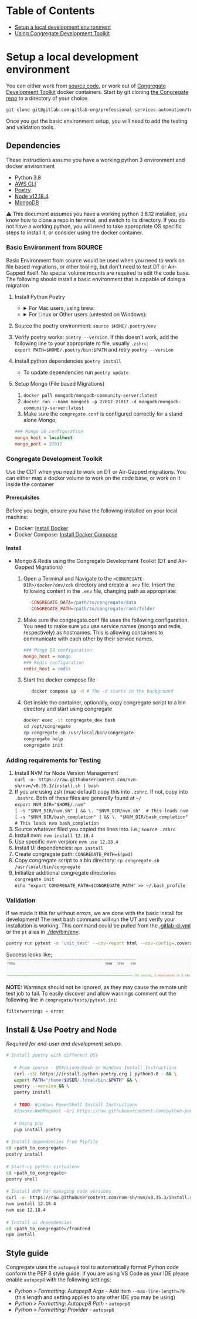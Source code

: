 # Table of Contents

- [Setup a local development environment](#setup-a-local-development-environment)
- [Using Congregate Development Toolkit](#using-congregate-development-toolkit)

# Setup a local development environment

You can either work from [source code](#basic-environment-from-source), or work out of [Congregate Development Toolkit](#congregate-development-toolkit) docker containers. Start by git cloning [the Congregate repo](https://gitlab.com/gitlab-org/professional-services-automation/tools/migration/congregate) to a directory of your choice.

```bash
git clone git@gitlab.com:gitlab-org/professional-services-automation/tools/migration/congregate.git
```

Once you get the basic environment setup, you will need to add the testing and validation tools.

## Dependencies

These instructions assume you have a working python 3 environment and docker environment
* Python 3.8
* [AWS CLI](https://aws.amazon.com/cli/)
* [Poetry](https://python-poetry.org/)
* [Node v12.18.4](https://www.npmjs.com/)
* [MongoDB](https://www.mongodb.com/docs/manual/tutorial/install-mongodb-community-with-docker/)

:warning: This document assumes you have a working python 3.8.12 installed, you know how to clone a repo in terminal, and switch to its directory.  If you do not have a working python, you will need to take appropriate OS specific steps to install it, or consider using the docker container.

### Basic Environment from SOURCE

Basic Environment from source would be used when you need to work on file based migrations, or other tooling, but don't need to test DT or Air-Gapped itself.  No special volume mounts are required to edit the code base.  The following should install a basic environment that is capable of doing a migration

1. Install Python Poetry
   * <details><summary>For Mac users, using brew:</summary>

      1. `brew update`
      2. Upgrade to `python@3.8`: `brew upgrade python@3.8`
      3. Restart terminal or open separate tab (shell)
      4. `pip3 install poetry`
      5. `pip3 -V` (e.g. `pip 20.1.1 from /usr/local/lib/python3.8/site-packages/pip (python 3.8)`)
      6. `poetry -V` (e.g. `Poetry version 1.0.9`)
      7. `python -V` Currently congregate only works in Python 3. Your python needs to be `Python 3.8.12` or greater.
      8. In case of multiple poetry virtualenvs (`<HOME>/Library/Caches/pypoetry/virtualenvs/`), perform the following steps to set Python 3 as the active one:
         1. Set your Python to point (via `~/.bashrc` alias or symlink) to Python 3
         2. Run `poetry env use python3.8`
         3. Run `poetry install -v` (resolves the `pyproject.toml` dependencies, and installs the versions specified in the `poetry.lock` file)

         **NOTE:** By removing the `poetry.lock` file or running `poetry update` you are deviating from the default set versions of the dependencies. When in doubt add `--no-dev` (Do not install dev dependencies) and `--dry-run` (`poetry update` only) to avoid dev dependencies i.e. inspect new versions before updating to them.

   </details>

   * <details><summary>For Linux or Other users (untested on Windows):</summary>

      ```bash
      curl -sSL https://install.python-poetry.org | python3.8 - && \
      export PATH="/home/$USER/.local/bin:$PATH" && \
      poetry --version && \
      poetry install
      ```

      Alternatively, use a virtual environment manager (`pip`): `pip install poetry`

   </details>
   
1. Source the poetry environment: `source $HOME/.poetry/env`
1. Verify poetry works: `poetry --version`. If this doesn't work, add the following line to your appropriate rc file, usually `.zshrc`: \
`export PATH=$HOME/.poetry/bin:$PATH` and retry `poetry --version`
1. Install python dependencies `poetry install`
   * To update dependencies run `poetry update`
1. Setup Mongo (File based Migrations)
   1. `docker pull mongodb/mongodb-community-server:latest`
   1. `docker run --name mongodb -p 27017:27017 -d mongodb/mongodb-community-server:latest`
   1. Make sure the `congregate.conf` is configured correctly for a stand alone Mongo;

   ```ini
   ### Mongo DB configuration
   mongo_host = localhost
   mongo_port = 27017
      ```

### Congregate Development Toolkit

Use the CDT when you need to work on DT or Air-Gapped migrations.  You can either map a docker volume to work on the code base, or work on it inside the container

#### Prerequisites

Before you begin, ensure you have the following installed on your local machine:

- Docker: [Install Docker](https://docs.docker.com/get-docker/)
- Docker Compose: [Install Docker Compose](https://docs.docker.com/compose/install/)

#### Install
   * Mongo & Redis using the Congregate Development Toolkit (DT and Air-Gapped Migrations)
      1. Open a Terminal and Navigate to the `<CONGREGATE-DIR>/docker/dev/cdk` directory and create a `.env` file. Insert the following content in the `.env` file, changing path as appropriate:

         ```ini
            CONGREGATE_DATA=/path/to/congregate/data
            CONGREGATE_PATH=/path/to/congregate/root/folder
         ```
      1. Make sure the congregate.conf file uses the following configuration. You need to make sure you use service names (mongo and redis, respectively) as hostnames. This is allowing containers to communicate with each other by their service names.

         ```ini
         ### Mongo DB configuration
         mongo_host = mongo
         ### Redis configuration
         redis_host = redis
         ```
      1. Start the docker compose file

         ```bash
            docker compose up -d # The -d starts in the background
         ```

      1. Get inside the container, optionally, copy congregate script to a bin directory and start using congregate

         ```bash
         docker exec -it congregate_dev bash
         cd /opt/congregate
         cp congregate.sh /usr/local/bin/congregate
         congregate help
         congregate init
         ```

### Adding requirements for Testing

1. Install NVM for Node Version Management \
 `curl -o- https://raw.githubusercontent.com/nvm-sh/nvm/v0.35.3/install.sh | bash`
1. If you are using zsh (mac default) copy this into `.zshrc`.  If not, copy into `.bashrc`.  Both of these files are generally found at `~/` \
`export NVM_DIR="$HOME/.nvm"` \
`[ -s "$NVM_DIR/nvm.sh" ] && \. "$NVM_DIR/nvm.sh"  # This loads nvm` \
`[ -s "$NVM_DIR/bash_completion" ] && \. "$NVM_DIR/bash_completion"  # This loads nvm bash_completion`
1. Source whatever filed you copied the lines into. i.e.; `source .zshrc`
1. Install nvm: `nvm install 12.18.4`
1. Use specific nvm version: `nvm use 12.18.4`
1. Install UI dependencies: `npm install`
1. Create congregate path: `CONGREGATE_PATH=$(pwd)`
1. Copy congregate script to a bin directory: `cp congregate.sh /usr/local/bin/congregate`
1. Initialize additional congregate directories \
`congregate init` \
`echo "export CONGREGATE_PATH=$CONGREGATE_PATH" >> ~/.bash_profile`

### Validation

If we made it this far without errors, we are done with the basic install for development! The next bash command will run the UT and verify your installation is working.  This command could be pulled from the [.gitlab-ci.yml](.gitlab-ci.yml) or the `pt` alias in [./dev/bin/env](dev/bin/env).

```bash
poetry run pytest -m 'unit_test' --cov-report html --cov-config=.coveragerc --cov=congregate congregate/tests/
```

Success looks like;
![SUCCESS](/img/ut_success.png)

**NOTE:** Warnings should not be ignored, as they may cause the remote unit test job to fail. To easily discover and allow warnings comment out the following line in `congregate/tests/pytest.ini`:

```python
filterwarnings = error
```

## Install & Use Poetry and Node

_Required for end-user and development setups._

```bash
# Install poetry with different OSs

   # From source - OSX/Linux/Bash on Windows Install Instructions
   curl -sSL https://install.python-poetry.org | python3.8 - && \
   export PATH="/home/$USER/.local/bin:$PATH" && \
   poetry --version && \
   poetry install

   # TODO: Windows PowerShell Install Instructions
   #Invoke-WebRequest -Uri https://raw.githubusercontent.com/python-poetry/poetry/master/get-poetry.py -UseBasicParsing).Content | python

   # Using pip
   pip install poetry

# Install dependencies from Pipfile
cd <path_to_congregate>
poetry install

# Start-up python virtualenv
cd <path_to_congregate>
poetry shell

# Install NVM for managing node versions
curl -o- https://raw.githubusercontent.com/nvm-sh/nvm/v0.35.3/install.sh | bash
nvm install 12.18.4
nvm use 12.18.4

# Install ui dependencies
cd <path_to_congregate>/frontend
npm install
```

## Style guide

Congregate uses the `autopep8` tool to automatically format Python code conform the PEP 8 style guide.
If you are using VS Code as your IDE please enable `autopep8` with the following settings:

* *Python > Formatting: Autopep8 Args* - Add item `--max-line-length=79` (this length and setting applies to any other IDE you may be using)
* *Python > Formatting: Autopep8 Path* - `autopep8`
* *Python > Formatting: Provider* - `autopep8`
